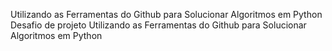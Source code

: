 Utilizando as Ferramentas do Github para Solucionar Algoritmos em Python
Desafio de projeto
Utilizando as Ferramentas do Github para Solucionar Algoritmos em Python

